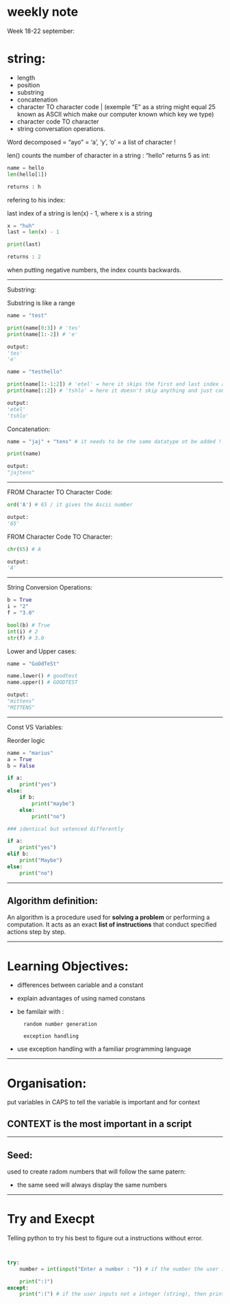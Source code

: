 # weekly note

Week 18-22 september:

# string:

- length
- position
- substring
- concatenation
- character TO character code | (exemple “E” as a string might equal 25 known as ASCII which make our computer known which key we type)
- character code TO character
- string conversation operations.

Word decomposed = “ayo” = ‘a’, ‘y’, ‘o’ = a list of character !

len() counts the number of character in a string : “hello” returns 5 as int:

```python
name = hello
len(hello[1])

returns : h
```

refering to his index: 

last index of a string is len(x) - 1, where x is a string

```python
x = "huh"
last = len(x) - 1

print(last)

returns : 2
```

when putting negative numbers, the index counts backwards.

---

Substring:

Substring is like a range 

```python
name = "test"

print(name[0:3]) # 'tes'
print(name[1:-2]) # 'e'

output:
'tes'
'e'
```

```python
name = "testhello"

print(name[1:-1:2]) # 'etel' = here it skips the first and last index and counts every 2 leters
print(name[::2]) # 'tshlo' = here it doesn't skip anything and just counts every 2 steps

output:
'etel'
'tshlo'
```

Concatenation:

```python
name = "jaj" + "tens" # it needs to be the same datatype ot be added !!

print(name)

output:
"jajtens"
```

---

FROM Character TO Character Code:

```python
ord('A') # 65 / it gives the Ascii number

output:
'65'
```

FROM Character Code TO Character:

```python
chr(65) # A

output:
'A'
```

---

String Conversion Operations:

```python
b = True
i = "2"
f = "3.0"

bool(b) # True
int(i) # 2
str(f) # 3.0
```

Lower and Upper cases:

```python
name = "GoOdTeSt"

name.lower() # goodtest
name.upper() # GOODTEST

output:
"mittens"
"MITTENS"
```

--- 

Const VS Variables:

Reorder logic

```python
name = "marius"
a = True
b = False

if a:
    print("yes")
else:
    if b:
        print("maybe")
    else:
        print("no")

### identical but setenced differently

if a:
    print("yes")
elif b:
    print("Maybe")
else:
    print("no")
```

---

## __Algorithm definition:__

An algorithm is a procedure used for __**solving a problem**__ or performing a computation.
It acts as an exact __**list of instructions**__ that conduct specified actions step by step.

---

# Learning Objectives:

- differences between cariable and a constant
- explain advantages of using named constans
- be familair with : 

        random number generation

        exception handling

- use exception handling with a familiar programming language

---

# Organisation:

put variables in CAPS to tell the variable is important and for context

## CONTEXT is the most important in a script

---

## Seed:

used to create radom numbers that will follow the same patern:

- the same seed will always display the same numbers

---

# Try and Execpt

Telling python to try his best to figure out a instructions without error.

```python


try:
    number = int(input("Enter a number : ")) # if the number the user input is a int then print :)

    print(":)")
except:
    print(":(") # if the user inputs not a integer (string), then print :( 


```